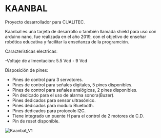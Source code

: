 # KAANBAL
Proyecto desarrollador para CUALITEC.

Kaanbal es una tarjeta de desarrollo o también llamada shield para uso con arduino nano, fue realizada en el año 2019, con el objetivo de enseñar robótica educativa y facilitar la enseñanza de la programción. 

Caracteristicas electricas:

-Voltaje de alimentación: 5.5 Vcd - 9 Vcd

Disposición de pines:

- Pines de control para 3 servotores.
- Pines de control para señales digitales, 5 pines disponibles.
- Pines de control para señales analógicas, 2 pines disponibles.
- Pin dedicado para el uso de alarma sonora(Buzer).
- Pines dedicados para sensor ultrasónico.
- Pines dedicados para modulo Bluetooth.
- Pines dedicados para protocolo I2C.
- Tiene integrado un puente H para el control de 2 motores de C.D.
- Pin de reset disponible.

![Kaanbal_V1](https://user-images.githubusercontent.com/62122521/164326547-85e47ff2-a4ac-4ec2-ae07-933434d29df3.png)

